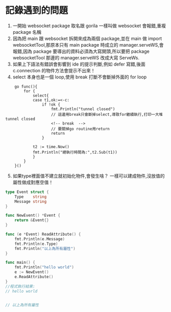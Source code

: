 # 記錄遇到的問題

1. 一開始 websocket package 取名跟 gorila 一樣叫做 websocket 會報錯,重複 package 名稱
2. 因為把 main 跟 websocket 拆開來成為兩個 package,並在 main 做 import websocketTool,那原本只有 main package 時成立的 manager.serveWS,會報錯,因為 package 要導出的資料必須為大寫開頭,所以要把 package websocketTool 那邊的 manager.serveWS 改成大寫 ServeWs.
3. 如果上下語法有錯誤會影響到 ide 的提示判斷,例如 defer 寫錯,後面 c.connection 的物件方法會提示不出來！
4. select 本身也是一個 loop,使用 break 打斷不會斷掉外面的 for loop

```
	go func(){
		for {
			select{
			case t1,ok:=<-c:
				if !ok {
					fmt.Println("tunnel closed")
                    // 這邊用break只會斷掉select,導致for繼續執行,打印一大堆tunnel closed
					<!-- break  -->
                    // 要關掉go routine用return
                    return
				}

			t2 := time.Now()
			fmt.Println("總執行時間為:",t2.Sub(t1))
			}
		}
	}()
```

5. 如果type裡面值不建立就初始化物件,會發生啥？ 一樣可以建成物件,沒放值的屬性做成對應空值！
```go
type Event struct {
	Type    string
	Message string
}

func NewEvent() *Event {
	return &Event{}
}

func (e *Event) ReadAttribute() {
	fmt.Println(e.Message)
	fmt.Println(e.Type)
	fmt.Println("以上為所有屬性")
}

func main() {
	fmt.Println("hello world")
	e := NewEvent()
	e.ReadAttribute()
}
//程式執行結果:
// hello world


// 以上為所有屬性
```
